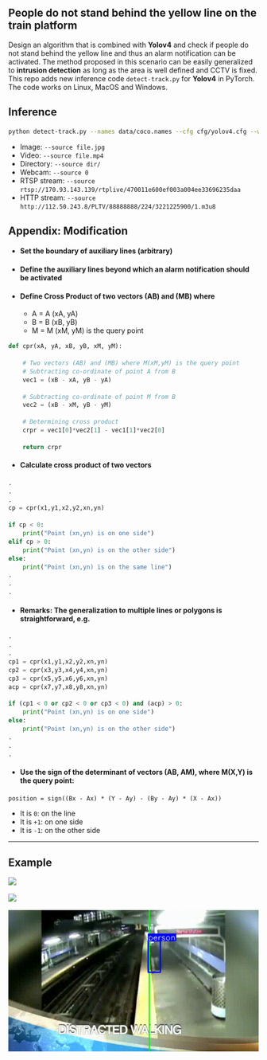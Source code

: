 
## People do not stand behind the yellow line on the train platform

Design an algorithm that is combined with **Yolov4** and check if people do not stand behind the yellow line and thus an alarm notification can be activated. The method proposed in this scenario can be easily generalized to **intrusion detection** as long as the area is well defined and CCTV is fixed. This repo adds new inference code `detect-track.py` for **Yolov4** in PyTorch. The code works on Linux, MacOS and Windows.

## Inference

```bash
python detect-track.py --names data/coco.names --cfg cfg/yolov4.cfg --weights yolov4.weights --img-size 608 --conf-thres 0.4 --iou-thres 0.6 --source CDS32-1300-1400cut3.mp4 --view-img
```

- Image:  `--source file.jpg`
- Video:  `--source file.mp4`
- Directory:  `--source dir/`
- Webcam:  `--source 0`
- RTSP stream:  `--source rtsp://170.93.143.139/rtplive/470011e600ef003a004ee33696235daa`
- HTTP stream:  `--source http://112.50.243.8/PLTV/88888888/224/3221225900/1.m3u8`

## Appendix: Modification

- #### Set the boundary of auxiliary lines (arbitrary)
- #### Define the auxiliary lines beyond which an alarm notification should be activated
- #### Define Cross Product of two vectors (AB) and (MB) where

    * A = A (xA, yA)
    * B = B (xB, yB)
    * M = M (xM, yM) is the query point

```python    
def cpr(xA, yA, xB, yB, xM, yM):

    # Two vectors (AB) and (MB) where M(xM,yM) is the query point
    # Subtracting co-ordinate of point A from B
    vec1 = (xB - xA, yB - yA)

    # Subtracting co-ordinate of point M from B
    vec2 = (xB - xM, yB - yM)

    # Determining cross product
    crpr = vec1[0]*vec2[1] - vec1[1]*vec2[0]

    return crpr
```

- #### Calculate cross product of two vectors

```python    
.
.
.
cp = cpr(x1,y1,x2,y2,xn,yn)

if cp < 0:
    print("Point (xn,yn) is on one side")
elif cp > 0:
    print("Point (xn,yn) is on the other side")
else:
    print("Point (xn,yn) is on the same line")
.
.
.
```

- #### Remarks: The generalization to multiple lines or polygons is straightforward, e.g. 

```python    
.
.
.
cp1 = cpr(x1,y1,x2,y2,xn,yn)
cp2 = cpr(x3,y3,x4,y4,xn,yn)
cp3 = cpr(x5,y5,x6,y6,xn,yn)
acp = cpr(x7,y7,x8,y8,xn,yn)

if (cp1 < 0 or cp2 < 0 or cp3 < 0) and (acp) > 0:
    print("Point (xn,yn) is on one side")
else:
    print("Point (xn,yn) is on the other side")
.
.
.
```

- #### Use the sign of the determinant of vectors (AB, AM), where M(X,Y) is the query point:

```
position = sign((Bx - Ax) * (Y - Ay) - (By - Ay) * (X - Ax))
```

  * It is  `0`: on the line 
  * It is `+1`: on one side
  * It is `-1`: on the other side

---

## Example
![](test-yellow.gif)

![](test-yellow-track1.gif)

![](test-yellow-track3.gif)



